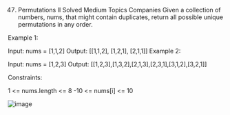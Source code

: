 47. Permutations II
Solved
Medium
Topics
Companies
Given a collection of numbers, nums, that might contain duplicates, return all possible unique permutations in any order.

 

Example 1:

Input: nums = [1,1,2]
Output:
[[1,1,2],
 [1,2,1],
 [2,1,1]]
Example 2:

Input: nums = [1,2,3]
Output: [[1,2,3],[1,3,2],[2,1,3],[2,3,1],[3,1,2],[3,2,1]]
 

Constraints:

1 <= nums.length <= 8
-10 <= nums[i] <= 10


![image](https://github.com/bettafish15/algorithms/assets/40290448/d15136fd-831e-4bc5-8b85-fb7a9bef8e52)

